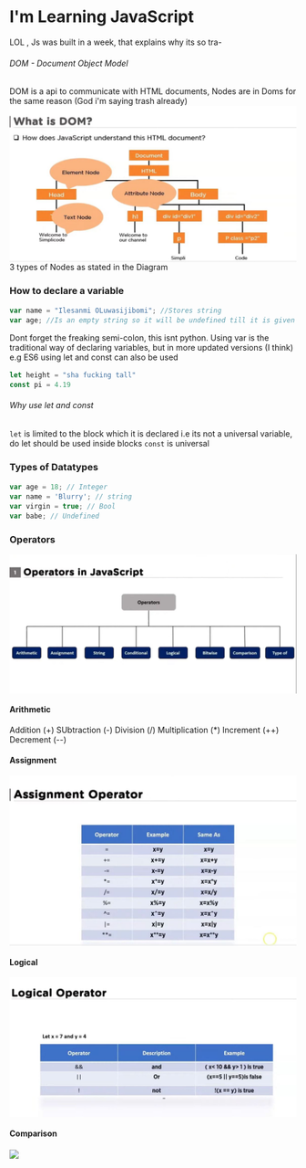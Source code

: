 # I'm Learning JavaScript
LOL , Js was built in a week, that explains why its so tra-


###### DOM - Document Object Model

DOM is a api to communicate with HTML documents, Nodes are in Doms for the same reason (God i'm saying trash already)
<img align="center" src="./assets/DOM.JPG" >
3 types of Nodes as stated in the Diagram

### How to declare a variable
```js script
var name = "Ilesanmi OLuwasijibomi"; //Stores string
var age; //Is an empty string so it will be undefined till it is given a value

```
Dont forget the freaking semi-colon, this isnt python. 
Using var is the traditional way of declaring variables,
but in more updated versions (I think) e.g ES6 using let and const can also be used
```js script
let height = "sha fucking tall"
const pi = 4.19 
```
###### Why use let and const
```let``` is limited to the block which it is declared i.e its not a universal variable, do let should be used inside blocks
```const``` is universal   

### Types of Datatypes
```js script
var age = 18; // Integer
var name = 'Blurry'; // string 
var virgin = true; // Bool
var babe; // Undefined
```
### Operators
<img align="center" src="./assets/OPERATORS.JPG" >

#### Arithmetic
Addition (+)
SUbtraction (-)
Division (/)
Multiplication (*)
Increment (++)
Decrement (--)

#### Assignment
<img align="center" src="./assets/ASSIGNMENT OPERATORS.JPG" >

#### Logical
<img align="center" src="./assets/LOGICAL OPERATORS.JPG" >

#### Comparison
<img align="center" src="./assets/COMPARIAON OPERATORS.JPG" >

